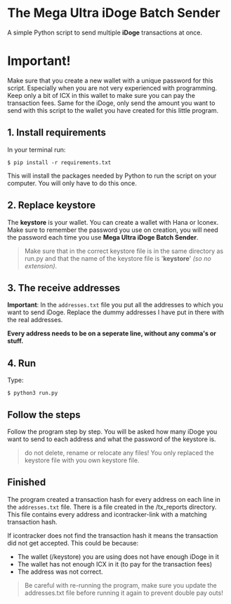 # The Mega Ultra iDoge Batch Sender

A simple Python script to send multiple **iDoge** transactions at once. 

# Important!
Make sure that you create a new wallet with a unique password for this script. Especially when you are not very experienced with programming. Keep only a bit of ICX in this wallet to make sure you can pay the transaction fees. Same for the iDoge, only send the amount you want to send with this script to the wallet you have created for this little program.

## 1. Install requirements

In your terminal run:

`$ pip install -r requirements.txt`

This will install the packages needed by Python to run the script on your computer. You will only have to do this once.

## 2. Replace keystore

The **keystore** is your wallet. You can create a wallet with Hana or Iconex. Make sure to remember the password you use on creation, you will need the password each time you use **Mega Ultra iDoge Batch Sender**.

> Make sure that in the correct keystore file is in the same directory as run.py and that the name of the keystore file is '**keystore**' *(so no extension)*.

## 3. The receive addresses

**Important**: In the `addresses.txt` file you put all the addresses to which you want to send iDoge. Replace the dummy addresses I have put in there with the real addresses.

**Every address needs to be on a seperate line, without any comma's or stuff.**

## 4. Run

Type:

`$ python3 run.py`


## Follow the steps

Follow the program step by step. You will be asked how many iDoge you want to send to each address and what the password of the keystore is.

> do not delete, rename or relocate any files! You only replaced the keystore file with you own keystore file.


## Finished

The program created a transaction hash for every address on each line in the `addresses.txt` file. There is a file created in the /tx_reports directory. This file contains every address and icontracker-link with a matching transaction hash.

If icontracker does not find the transaction hash it means the transaction did not get accepted. This could be because:

* The wallet (/keystore) you are using does not have enough iDoge in it
* The wallet has not enough ICX in it (to pay for the transaction fees) 
* The address was not correct.

> Be careful with re-running the program, make sure you update the addresses.txt file before running it again to prevent double pay outs!

